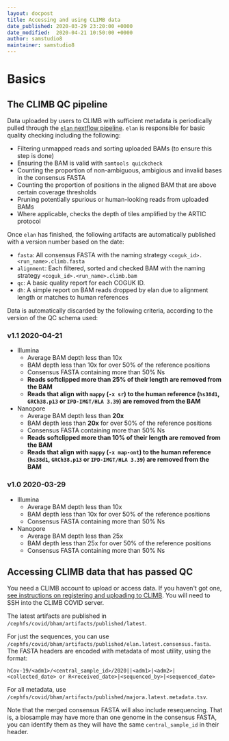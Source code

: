 ```yaml
---
layout: docpost
title: Accessing and using CLIMB data
date_published: 2020-03-29 23:20:00 +0000
date_modified:  2020-04-21 10:50:00 +0000
author: samstudio8
maintainer: samstudio8
---
```


# Basics
## The CLIMB QC pipeline

Data uploaded by users to CLIMB with sufficient metadata is periodically pulled through the [`elan` nextflow pipeline](https://github.com/SamStudio8/elan-nextflow).
`elan` is responsible for basic quality checking including the following:

* Filtering unmapped reads and sorting uploaded BAMs (to ensure this step is done)
* Ensuring the BAM is valid with `samtools quickcheck`
* Counting the proportion of non-ambiguous, ambigious and invalid bases in the consensus FASTA
* Counting the proportion of positions in the aligned BAM that are above certain coverage thresholds
* Pruning potentially spurious or human-looking reads from uploaded BAMs
* Where applicable, checks the depth of tiles amplified by the ARTIC protocol

Once `elan` has finished, the following artifacts are automatically published with a version number based on the date:

* `fasta`: All consensus FASTA with the naming strategy `<coguk_id>.<run_name>.climb.fasta`
* `alignment`: Each filtered, sorted and checked BAM with the naming strategy `<coguk_id>.<run_name>.climb.bam`
* `qc`: A basic quality report for each COGUK ID.
* `dh`: A simple report on BAM reads dropped by elan due to alignment length or matches to human references

Data is automatically discarded by the following criteria, according to the version of the QC schema used:

### v1.1 2020-04-21

* Illumina 
    * Average BAM depth less than 10x
    * BAM depth less than 10x for over 50% of the reference positions
    * Consensus FASTA containing more than 50% Ns
    * **Reads softclipped more than 25% of their length are removed from the BAM**
    * **Reads that align with `mappy` (`-x sr`) to the human reference (`hs38d1`, `GRCh38.p13` or `IPD-IMGT/HLA 3.39`) are removed from the BAM**
* Nanopore
    * Average BAM depth less than **20x**
    * BAM depth less than **20x** for over 50% of the reference positions
    * Consensus FASTA containing more than 50% Ns
    * **Reads softclipped more than 10% of their length are removed from the BAM**
    * **Reads that align with `mappy` (`-x map-ont`) to the human reference (`hs38d1`, `GRCh38.p13` or `IPD-IMGT/HLA 3.39`) are removed from the BAM**

### v1.0 2020-03-29
* Illumina 
    * Average BAM depth less than 10x
    * BAM depth less than 10x for over 50% of the reference positions
    * Consensus FASTA containing more than 50% Ns
* Nanopore
    * Average BAM depth less than 25x
    * BAM depth less than 25x for over 50% of the reference positions
    * Consensus FASTA containing more than 50% Ns


## Accessing CLIMB data that has passed QC

You need a CLIMB account to upload or access data. If you haven't got one, [see instructions on registering and uploading to CLIMB](upload-instructions). You will need to SSH into the CLIMB COVID server.

The latest artifacts are published in `/cephfs/covid/bham/artifacts/published/latest`.

For just the sequences, you can use `/cephfs/covid/bham/artifacts/published/elan.latest.consensus.fasta`.
The FASTA headers are encoded with metadata of most utility, using the format:

`hCov-19/<adm1>/<central_sample_id>/2020||<adm1>|<adm2>|<collected_date> or R<received_date>|<sequenced_by>|<sequenced_date>`

For all metadata, use `/cephfs/covid/bham/artifacts/published/majora.latest.metadata.tsv`.

Note that the merged consensus FASTA will also include resequencing. That is, a biosample may have more than one genome in the consensus FASTA, you can identify them as they will have the same `central_sample_id` in their header.

